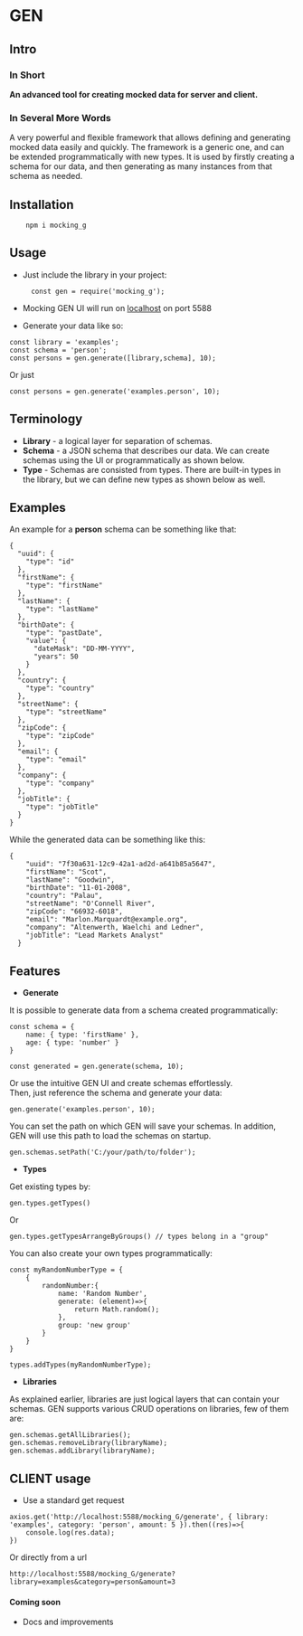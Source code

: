 # GEN

## Intro

### In Short
<b>An advanced tool for creating mocked data for server and client.</b>

### In Several More Words

A very powerful and flexible framework that allows defining and generating mocked data easily and quickly. The framework is a generic one, and can be extended programmatically with new types. It is used by firstly creating a schema for our data, and then generating as many instances from that schema as needed.

## Installation

        npm i mocking_g

## Usage

- Just include the library in your project:

        const gen = require('mocking_g');

- Mocking GEN UI will run on [localhost](http://localhost:5588/mocking_G) on port 5588

- Generate your data like so:
```
const library = 'examples';
const schema = 'person';
const persons = gen.generate([library,schema], 10);
```
Or just
```
const persons = gen.generate('examples.person', 10);
```

## Terminology

* <b>Library</b> - a logical layer for separation of schemas.
* <b>Schema</b> - a JSON schema that describes our data. We can create schemas using the UI or programmatically as shown below.
* <b>Type</b> - Schemas are consisted from types. There are built-in types in the library, but we can define new types as shown below as well.

## Examples

An example for a <b>person</b> schema can be something like that: 

```
{
  "uuid": {
    "type": "id"
  },
  "firstName": {
    "type": "firstName"
  },
  "lastName": {
    "type": "lastName"
  },
  "birthDate": {
    "type": "pastDate",
    "value": {
      "dateMask": "DD-MM-YYYY",
      "years": 50
    }
  },
  "country": {
    "type": "country"
  },
  "streetName": {
    "type": "streetName"
  },
  "zipCode": {
    "type": "zipCode"
  },
  "email": {
    "type": "email"
  },
  "company": {
    "type": "company"
  },
  "jobTitle": {
    "type": "jobTitle"
  }
}
```

While the generated data can be something like this: 

```
{
    "uuid": "7f30a631-12c9-42a1-ad2d-a641b85a5647",
    "firstName": "Scot",
    "lastName": "Goodwin",
    "birthDate": "11-01-2008",
    "country": "Palau",
    "streetName": "O'Connell River",
    "zipCode": "66932-6018",
    "email": "Marlon.Marquardt@example.org",
    "company": "Altenwerth, Waelchi and Ledner",
    "jobTitle": "Lead Markets Analyst"
  }
```

## Features

* <b>Generate</b><br>

It is possible to generate data from a schema created programmatically:
```
const schema = {
    name: { type: 'firstName' },
    age: { type: 'number' }
}

const generated = gen.generate(schema, 10);
```
Or use the intuitive GEN UI and create schemas effortlessly.<br>
Then, just reference the schema and generate your data:
```
gen.generate('examples.person', 10);
```
You can set the path on which GEN will save your schemas.
In addition, GEN will use this path to load the schemas on startup.
```
gen.schemas.setPath('C:/your/path/to/folder');

```

* <b>Types</b><br>

Get existing types by:
```
gen.types.getTypes()
```
Or
```
gen.types.getTypesArrangeByGroups() // types belong in a "group"
```
You can also create your own types programmatically:
```
const myRandomNumberType = {
    {
        randomNumber:{
            name: 'Random Number',
            generate: (element)=>{
                return Math.random();
            },
            group: 'new group'
        }
    }
}

types.addTypes(myRandomNumberType);
```

* <b>Libraries</b><br>

As explained earlier, libraries are just logical layers that can contain your schemas. GEN supports various CRUD operations on libraries, few of them are: 

```
gen.schemas.getAllLibraries();
gen.schemas.removeLibrary(libraryName);
gen.schemas.addLibrary(libraryName);
```

## CLIENT usage

- Use a standard get request

```
axios.get('http://localhost:5588/mocking_G/generate', { library: 'examples', category: 'person', amount: 5 }).then((res)=>{
    console.log(res.data);
})

```

Or directly from a url

```
http://localhost:5588/mocking_G/generate?library=examples&category=person&amount=3
```

#### Coming soon

- Docs and improvements 
